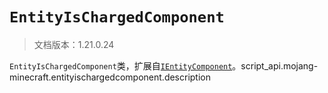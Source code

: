 # `EntityIsChargedComponent`

> 文档版本：1.21.0.24

`EntityIsChargedComponent`类，扩展自[`IEntityComponent`](./ientitycomponent.md)。script_api.mojang-minecraft.entityischargedcomponent.description
